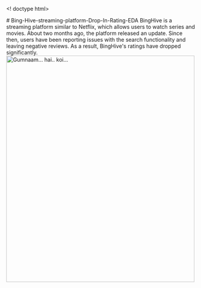 <! doctype html>
<html>
<head>
<title> UtsavPataihe </title>
</head>
<body>
# Bing-Hive-streaming-platform-Drop-In-Rating-EDA
BingHive is a streaming platform similar to Netflix, which allows users to watch series and movies.
About two months ago, the platform released an update. Since then, users have been reporting issues with the search functionality and leaving negative reviews.
As a result, BingHive's ratings have dropped significantly.
  
  <img src="Screenshot (35).png" alt="Gumnaam... hai.. koi..." height="600" width="500">

</body>
</html>

